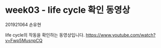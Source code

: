# week03 - life cycle 확인 동영상

201921064 손유현

life cycle의 작동을 확인하는 동영상입니다.
https://www.youtube.com/watch?v=Fwp5MusnpCQ

